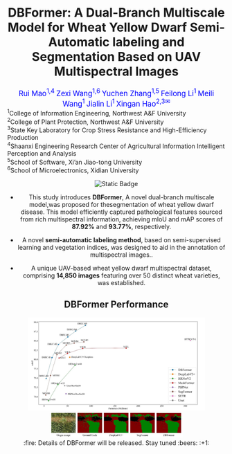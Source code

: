 <div align="center">
<h1>DBFormer: A Dual-Branch Multiscale Model for Wheat Yellow Dwarf Semi-Automatic labeling and Segmentation Based on UAV Multispectral Images</h1>

<div>
      <a style="color: blue; font-size: 1.2em;">Rui Mao<sup>1,4</sup></a> 	
  <a style="color: blue; font-size: 1.2em;">Zexi Wang<sup>1,6</sup></a>  
  	<a style="color: blue; font-size: 1.2em;">Yuchen Zhang<sup>1,5</sup></a>
    <a style="color: blue; font-size: 1.2em;">Feilong Li<sup>1</sup></a>
    <a style="color: blue; font-size: 1.2em;">Meili Wang<sup>1</sup></a>
    <a style="color: blue; font-size: 1.2em;">Jialin Li<sup>1</sup></a>
      <a style="color: blue; font-size: 1.2em;">Xingan Hao<sup>2,3</sup><sup>✉</sup></a>
</div>  

</div>

<div>
    <sup>1</sup>College of Information Engineering, Northwest A&F University
    <br>
    <sup>2</sup>College of Plant Protection, Northwest A&F University
  <br>
    <sup>3</sup>State Key Laboratory for Crop Stress Resistance and High-Efficiency Production
    <br>
    <sup>4</sup>Shaanxi Engineering Research Center of Agricultural Information Intelligent Perception and Analysis
    <br>
    <sup>5</sup>School of Software, Xi’an Jiao-tong University
    <br>
    <sup>6</sup>School of Microelectronics, Xidian University
</div>


<div align="center">

![Static Badge](https://img.shields.io/badge/code_data-coming_soon-green)

</center>

- This study introduces **DBFormer**, A novel dual-branch multiscale model,was proposed for thesegmentation of wheat yellow dwarf disease. This model efficiently captured pathological features sourced from rich multispectral information, achieving mIoU and mAP scores of **87.92%** and **93.77%**, respectively. 

- A novel **semi-automatic labeling method**, based on semi-supervised learning and vegetation indices, was designed to aid in the annotation of multispectral images..
- A unique UAV-based wheat yellow dwarf multispectral dataset, comprising **14,850 images** featuring over 50 distinct wheat varieties, was established.



## DBFormer Performance

<img src="res1.png" alt="res1" style="zoom:40%;" />

<img src="res2.png" alt="res1" style="zoom:30%;" />

<center>:fire: Details of DBFormer will be released. Stay tuned :beers: :+1: </center>

